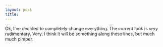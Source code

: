 ```yaml
---
layout: post
title: 
---
```


Ok, I've decided to completely change everything. The current look is very rudimentary. Very. I think it will be something along these lines, but much much pimper.
